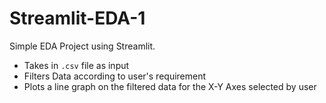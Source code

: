 # Streamlit-EDA-1
Simple EDA Project using Streamlit.

- Takes in `.csv` file as input
- Filters Data according to user's requirement
- Plots a line graph on the filtered data for the X-Y Axes selected by user
